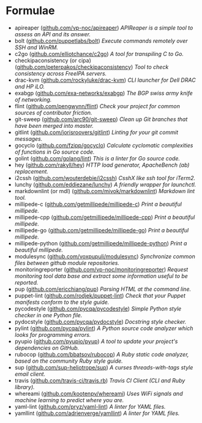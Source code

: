 # Formulae

* apireaper ([github.com/vp-noc/apireaper](https://github.com/vp-noc/apireaper/))
  *APIReaper is a simple tool to assess an API and its answer.*
* bolt ([github.com/puppetlabs/bolt](https://github.com/puppetlabs/bolt/))
  *Execute commands remotely over SSH and WinRM.*
* c2go ([github.com/elliotchance/c2go](https://github.com/elliotchance/c2go/))
  *A tool for transpiling C to Go.*
* checkipaconsistency (or cipa) ([github.com/peterpakos/checkipaconsistency](https://github.com/peterpakos/checkipaconsistency/))
  *Tool to check consistency across FreeIPA servers.*
* drac-kvm ([github.com/rockyluke/drac-kvm](https://github.com/rockyluke/drac-kvm/))
  *CLI launcher for Dell DRAC and HP iLO.*
* exabgp ([github.com/exa-networks/exabgp](https://github.com/exa-networks/exabgp/))
  *The BGP swiss army knife of networking.*
* flint ([github.com/pengwynn/flint](https://github.com/pengwynn/flint/))
  *Check your project for common sources of contributor friction.*
* git-sweep ([github.com/arc90/git-sweep](https://github.com/arc90/git-sweep/))
  *Clean up Git branches that have been merged into master.*
* gitlint ([github.com/jorisroovers/gitlint](https://github.com/jorisroovers/gitlint/))
  *Linting for your git commit messages.*
* gocyclo ([github.com/fzipp/gocyclo](https://github.com/fzipp/gocyclo/))
  *Calculate cyclomatic complexities of functions in Go source code.*
* golint ([github.com/golang/lint](https://github.com/golang/lint/))
  *This is a linter for Go source code.*
* hey ([github.com/rakyll/hey](https://github.com/rakyll/hey/))
  *HTTP load generator, ApacheBench (ab) replacement.*
* i2cssh ([github.com/wouterdebie/i2cssh](https://github.com/wouterdebie/i2cssh/))
  *CsshX like ssh tool for iTerm2.*
* lunchy ([github.com/eddiezane/lunchy](https://github.com/eddiezane/lunchy/))
  *A friendly wrapper for launchctl.*
* markdownlint (or mdl) ([github.com/mivok/markdownlint](https://github.com/mivok/markdownlint/))
  *Markdown lint tool.*
* millipede-c ([github.com/getmillipede/millipede-c](https://github.com/getmillipede/millipede-c/))
  *Print a beautiful millipede.*
* millipede-cpp ([github.com/getmillipede/millipede-cpp](https://github.com/getmillipede/millipede-cpp/))
  *Print a beautiful millipede.*
* millipede-go ([github.com/getmillipede/millipede-go](https://github.com/getmillipede/millipede-go/))
  *Print a beautiful millipede.*
* millipede-python ([github.com/getmillipede/millipede-python](https://github.com/getmillipede/millipede-python/))
  *Print a beautiful millipede.*
* modulesync ([github.com/voxpupuli/modulesync](https://github.com/voxpupuli/modulesync/))
  *Synchronize common files between github module repositories.*
* monitoringreporter ([github.com/vp-noc/monitoringreporter](https://github.com/vp-noc/monitoringreporter/))
  *Request monitoring tool data base and extract some information useful to be reported.*
* pup ([github.com/ericchiang/pup](https://github.com/ericchiang/pup/))
  *Parsing HTML at the command line.*
* puppet-lint ([github.com/rodjek/puppet-lint](https://github.com/rodjek/puppet-lint/))
  *Check that your Puppet manifests conform to the style guide.*
* pycodestyle ([github.com/pycqa/pycodestyle](https://github.com/pycqa/pycodestyle/))
  *Simple Python style checker in one Python file.*
* pydocstyle ([github.com/pycqa/pydocstyle](https://github.com/pycqa/pydocstyle/))
  *Docstring style checker.*
* pylint ([github.com/pycqa/pylint](https://github.com/pycqa/pylint/))
  *A Python source code analyzer which looks for programming errors.*
* pyupio ([github.com/pyupio/pyup](https://github.com/pyupio/pyup/))
  *A tool to update your project's dependencies on GitHub.*
* rubocop ([github.com/bbatsov/rubocop](https://github.com/bbatsov/rubocop/))
  *A Ruby static code analyzer, based on the community Ruby style guide.*
* sup ([github.com/sup-heliotrope/sup](https://github.com/sup-heliotrope/sup/))
  *A curses threads-with-tags style email client.*
* travis ([github.com/travis-ci/travis.rb](https://github.com/travis-ci/travis.rb/))
  *Travis CI Client (CLI and Ruby library).*
* whereami ([github.com/kootenpv/whereami](https://github.com/kootenpv/whereami/))
  *Uses WiFi signals and machine learning to predict where you are.*
* yaml-lint ([github.com/pryz/yaml-lint](https://github.com/pryz/yaml-lint/))
  *A linter for YAML files.*
* yamllint ([github.com/adrienverge/yamllint](https://github.com/adrienverge/yamllint/))
  *A linter for YAML files.*
